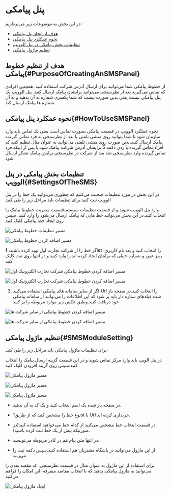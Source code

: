 # پنل پیامکی

در این بخش به موضوعات زیر می‌پردازیم:
-	[هدف از ایجاد پنل پیامکی](#PurposeOfCreatingAnSMSPanel)
-	[نحوه عمکلرد پنل پیامکی](#HowToUseSMSPanel)
-	[تنظیمات بخش پیامکی در پنل الوویپ](#SettingsOfTheSMS)
-	[تنظیم ماژول پیامکی](#SMSModuleSetting)


## هدف از تنظیم خطوط پیامکی{#PurposeOfCreatingAnSMSPanel}
از خطوط پیامکی شما می‌توانید برای ارسال آدرس شرکت استفاده کنید. همچنین افرادی که تماس می‌گیرند بعد از نظرسنجی می‌توانید برایشان پیامک ارسال کنید. پنل الوویپ یک پنل پیامکی نیست یعنی بدین صورت نیست که شما یکسری شماره به آن بدهید و به آن شماره ها پیامک ارسال کند.


## نحوه عمکلرد پنل پیامکی{#HowToUseSMSPanel}
نحوه عملکرد الوویپ در قسمت پیامکی بصورت تماس است  یعنی یک تماس باید وارد سازمان شود تا شما بتوانید روی منشی تلفنی یا بعد از نظرسنجی به فرد تماس گیرنده پیامک ارسال کنید.بدین صورت روی منشی تلفنی می‌توانید به عنوان مثال  تنظیم کنید که افراد تماس گیرنده با زدن دکمه 5 برایشان آدرس شرکت پیامک شود.یا پس از اینکه فرد تماس گیرنده وارد نظرسنجی شد بعد از شرکت در نظرسنجی برایش پیامک تشکر ارسال شود.


## تنظیمات بخش پیامکی در پنل الوویپ{#SettingsOfTheSMS}
در این بخش در مورد تنظیمات صحبت می‌کنیم که چطوری می‌توانید یک خط را در پنل الوویپ ثبت کنید.برای تنظیمات باید مراحل زیر را طی کنید

وارد پنل الوویپ شوید و از قسمت تنظیمات سیستم،قسمت مدیریت خطوط پیامک را انتخاب کنید.در این بخش  می‌توانید خط هایی که پیامک ارسال می‌شود را وارد کنید. سپس روی ایجاد خط پیامکی کلیک کنید


![مسیر تنظیمات خطوط پیامکی](./Images/Add-Sms-Setting.png)

![مسیر اضافه کردن خطوط پیامکی ](./Images/Sms-ads-setting2.png)



اگر خط را از شرکت تجارت اول تهیه کرده باشید،  **1st** را انتخاب کنید و بعد نام کاربری، رمز عبور و شماره خطی که برایتان ایجاد کرده اند را وارد کنید و در انتها روی ثبت کلیک کنید

![مسیر اضافه کردن خطوط پیامکی شرکت تجارت الکترونیک اول ](./Images/line-1st.png)

![مسیر اضافه کردن خطوط پیامکی شرکت تجارت الکترونیک اول ](./Images/line-1st-3.png)

3.	اگر از سایر سامانه های پیامکی استفاده می‌کنید،Url را انتخاب کنید.در صفحه باز شده فیلدهای ستاره دار باید پر شود که این اطلاعات را می‌توانید از سامانه پیامکی خود دریافت کنید.وطبق عکس زیر موارد مربوطه را پر کنید

![مسیر اضافه کردن خطوط پیامکی از سایر شرکت ها ](./Images/line-url.png)

![مسیر اضافه کردن خطوط پیامکی از سایر شرکت ها ](./Images/line-url-field.png)


## تنظیم ماژول پیامکی{#SMSModuleSetting}
 برای  تنظیمات ماژول پیامکی باید مراحل زیر را طی کنید:

در پنل الویپ باید وارد مرکز تماس شوید و در این قسمت گزینه ارسال پیامک را انتخاب کنید.سپس روی گزینه افزودن کلیک کنید.


![مسیر ماژول پیامکی ](./Images/sms-path-majoule.png)

![مسیر ماژول پیامکی ](./Images/sms-path-majoul1.png)

![مسیر ماژول پیامکی ](./Images/sms-path-majoul2.png)





- در صفحه باز شده یک اسم انتخاب کنید و یک کد به آن بدهید.

-	نوع خط را مشخص ‌کنید که از طریق1st یا Url خریداری کرده اید.

- 	در قسمت انتخاب خط مشخص می‌کنید از کدام خط می‌خواهید استفاده کنید(در صورتیکه بیش از یک خط ثبت کرده باشید).

- 	در انتها متن پیام هم در کادر مربوطه می‌نویسید.

-	از این ماژول می‌توانید در باشگاه مشتریان هم استفاده کنید.سپس دکمه ثبت را می‌زنید

برای استفاده از این ماژول   به عنوان مثال در قسمت نظرسنجی، کد مقصد بعدی را می‌توانید به ماژول پیامکی بدهید که با انتخاب مقاصد متفرقه ،این امکان را فراهم می‌کنید

![ایجاد ماژول پیامکی  ](./Images/sms-path-majoul3.png)